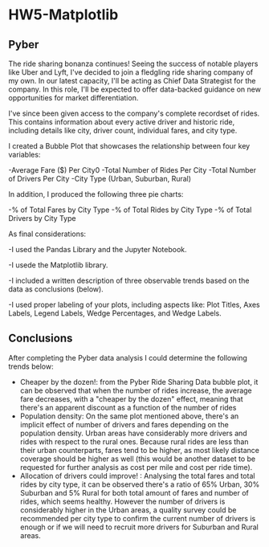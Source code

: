 # HW5-Matplotlib
## Pyber 

The ride sharing bonanza continues! Seeing the success of notable players like Uber and Lyft, I've decided to join a fledgling ride sharing company of my own. In our latest capacity, I'll be acting as Chief Data Strategist for the company. In this role, I'll be expected to offer data-backed guidance on new opportunities for market differentiation.

I've since been given access to the company's complete recordset of rides. This contains information about every active driver and historic ride, including details like city, driver count, individual fares, and city type.

I created a Bubble Plot that showcases the relationship between four key variables:

-Average Fare ($) Per City0
-Total Number of Rides Per City
-Total Number of Drivers Per City
-City Type (Urban, Suburban, Rural)


In addition, I produced the following three pie charts:

-% of Total Fares by City Type
-% of Total Rides by City Type
-% of Total Drivers by City Type


As final considerations:

-I used the Pandas Library and the Jupyter Notebook.

-I usede the Matplotlib library.

-I included a written description of three observable trends based on the data as conclusions (below).

-I used proper labeling of your plots, including aspects like: Plot Titles, Axes Labels, Legend Labels, Wedge Percentages, and Wedge Labels.


## Conclusions

After completing the Pyber data analysis I could determine the following trends below:

- Cheaper by the dozen!: from the Pyber Ride Sharing Data bubble plot, it can be observed that when the number of rides increase, the average fare decreases, with a "cheaper by the dozen" effect, meaning that there's an apparent discount as a function of the number of rides
- Population density: On the same plot mentioned above, there's an implicit effect of number of drivers and fares depending on the population density. Urban areas have considerably more drivers and rides with respect to the rural ones. Because rural rides are less than their urban counterparts, fares tend to be higher, as most likely distance coverage should be higher as well (this would be another dataset to be requested for further analysis as cost per mile and cost per ride time).
- Allocation of drivers could improve! : Analysing the total fares and total rides by city type, it can be observed there's a ratio of 65% Urban, 30% Suburban and 5% Rural for both total amount of fares and number of rides, which seems healthy. However the number of drivers is considerably higher in the Urban areas, a quality survey could be recommended per city type to confirm the current number of drivers is enough or if we will need to recruit more drivers for Suburban and Rural areas.


